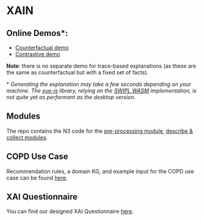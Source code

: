 # XAIN

## Online Demos*:
- [Counterfactual demo](https://projects.cs.dal.ca/niche/xain/counterfactual.html)
- [Contrastive demo](https://projects.cs.dal.ca/niche/xain/contrastive.html)

**Note**: there is no separate demo for trace-based explanations (as these are the same as counterfactual but with a fixed set of facts). 
  
  
  
\* _Generating the explanation may take a few seconds depending on your machine. The [eye-js](https://github.com/eyereasoner/eye-js) library, relying on the [SWIPL WASM](https://www.swi-prolog.org/pldoc/man?section=wasm) implementation, is not quite yet as performant as the desktop version._

## Modules

The repo contains the N3 code for the [pre-processing module](https://github.com/william-vw/xain/tree/main/n3/modules/proof), [describe & collect modules](https://github.com/william-vw/xain/tree/main/n3/modules/print/visual).

## COPD Use Case

Recommendation rules, a domain KG, and example input for the COPD use case can be found [here](https://github.com/william-vw/xain/tree/main/n3/test/copd).

## XAI Questionnaire

You can find our designed XAI Questionnaire [here](https://github.com/william-vw/xain/blob/main/xai%20questionnaire.docx).
